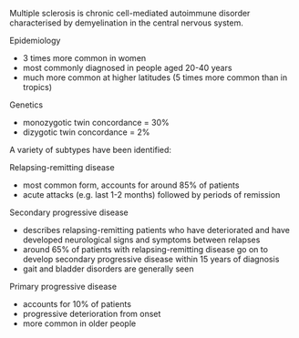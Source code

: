Multiple sclerosis is chronic cell\-mediated autoimmune disorder characterised by demyelination in the central nervous system.   
  
Epidemiology  
* 3 times more common in women
* most commonly diagnosed in people aged 20\-40 years
* much more common at higher latitudes (5 times more common than in tropics)

  
Genetics  
* monozygotic twin concordance \= 30%
* dizygotic twin concordance \= 2%

  
A variety of subtypes have been identified:  
  
Relapsing\-remitting disease  
* most common form, accounts for around 85% of patients
* acute attacks (e.g. last 1\-2 months) followed by periods of remission

  
Secondary progressive disease  
* describes relapsing\-remitting patients who have deteriorated and have developed neurological signs and symptoms between relapses
* around 65% of patients with relapsing\-remitting disease go on to develop secondary progressive disease within 15 years of diagnosis
* gait and bladder disorders are generally seen

  
Primary progressive disease  
* accounts for 10% of patients
* progressive deterioration from onset
* more common in older people
